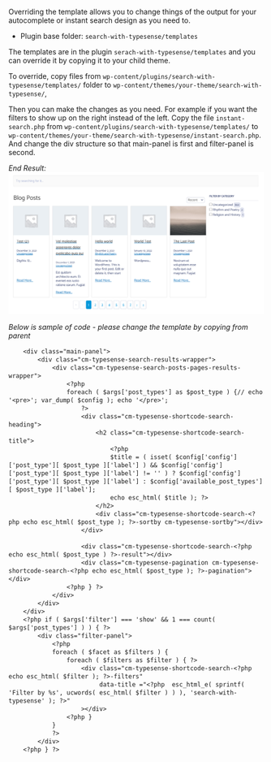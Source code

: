 Overriding the template allows you to change things of the output for your autocomplete or instant search design as you need to.

- Plugin base folder: `search-with-typesense/templates`

The templates are in the plugin `serach-with-typesense/templates` and you can override it by copying it to your child theme.

To override, copy files from `wp-content/plugins/search-with-typesense/templates/` folder to `wp-content/themes/your-theme/search-with-typesense/`,

Then you can make the changes as you need. For example if you want the filters to show up on the right instead of the left.
Copy the file `instant-search.php` from `wp-content/plugins/search-with-typesense/templates/` to `wp-content/themes/your-theme/search-with-typesense/instant-search.php`.
And change the div structure so that main-panel is first and filter-panel is second.

*End Result:*
![Result](img/template-override.png)

*Below is sample of code - please change the template by copying from parent* 

```
    <div class="main-panel">
        <div class="cm-typesense-search-results-wrapper">
            <div class="cm-typesense-search-posts-pages-results-wrapper">
				<?php
				foreach ( $args['post_types'] as $post_type ) {// echo '<pre>'; var_dump( $config ); echo '</pre>';
					?>
                    <div class="cm-typesense-shortcode-search-heading">
                        <h2 class="cm-typesense-shortcode-search-title">
							<?php
							$title = ( isset( $config['config']['post_type'][ $post_type ]['label'] ) && $config['config']['post_type'][ $post_type ]['label'] != '' ) ? $config['config']['post_type'][ $post_type ]['label'] : $config['available_post_types'][ $post_type ]['label'];
							echo esc_html( $title ); ?>
                        </h2>
                        <div class="cm-typesense-shortcode-search-<?php echo esc_html( $post_type ); ?>-sortby cm-typesense-sortby"></div>
                    </div>

                    <div class="cm-typesense-shortcode-search-<?php echo esc_html( $post_type ) ?>-result"></div>
                    <div class="cm-typesense-pagination cm-typesense-shortcode-search-<?php echo esc_html( $post_type ); ?>-pagination"></div>
				<?php } ?>
            </div>
        </div>
    </div>
	<?php if ( $args['filter'] === 'show' && 1 === count( $args['post_types'] ) ) { ?>
        <div class="filter-panel">
			<?php
			foreach ( $facet as $filters ) {
				foreach ( $filters as $filter ) { ?>
                    <div class="cm-typesense-shortcode-search-<?php echo esc_html( $filter ); ?>-filters"
                         data-title ="<?php  esc_html_e( sprintf( 'Filter by %s', ucwords( esc_html( $filter ) ) ), 'search-with-typesense' ); ?>"
                    ></div>
				<?php }
			}
			?>
        </div>
	<?php } ?>
```
